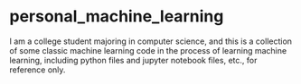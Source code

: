 # personal_machine_learning
I am a college student majoring in computer science, and this is a collection of some classic machine learning code in the process of learning machine learning, including python files and jupyter notebook files, etc., for reference only.
